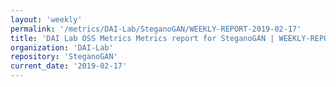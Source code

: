 ```yaml
---
layout: 'weekly'
permalink: '/metrics/DAI-Lab/SteganoGAN/WEEKLY-REPORT-2019-02-17'
title: 'DAI Lab OSS Metrics Metrics report for SteganoGAN | WEEKLY-REPORT-2019-02-17'
organization: 'DAI-Lab'
repository: 'SteganoGAN'
current_date: '2019-02-17'
---
```

